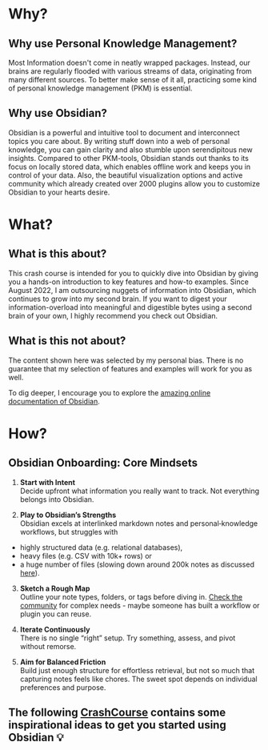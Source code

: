# Why? 

## Why use Personal Knowledge Management?
Most Information doesn't come in neatly wrapped packages. 
Instead, our brains are regularly flooded with various streams of data, originating from many different sources. 
To better make sense of it all, practicing some kind of personal knowledge management (PKM) is essential. 

## Why use Obsidian?
Obsidian is a powerful and intuitive tool to document and interconnect topics you care about. 
By writing stuff down into a web of personal knowledge, you can gain clarity and also stumble upon serendipitous new insights. 
Compared to other PKM-tools, Obsidian stands out thanks to its focus on locally stored data, which enables offline work and keeps you in control of your data. 
Also, the beautiful visualization options and active community which already created over 2000 plugins allow you to customize Obsidian to your hearts desire. 

# What?

## What is this about?
This crash course is intended for you to quickly dive into Obsidian by giving you a hands-on introduction to key features and how-to examples. 
Since August 2022, I am outsourcing nuggets of information into Obsidian, which continues to grow into my second brain. 
If you want to digest your information-overload into meaningful and digestible bytes using a second brain of your own, I highly recommend you check out Obsidian. 

## What is this not about? 
The content shown here was selected by my personal bias.
There is no guarantee that my selection of features and examples will work for you as well. 

To dig deeper, I encourage you to explore the [amazing online documentation of Obsidian](https://help.obsidian.md/). 

# How?

## Obsidian Onboarding: Core Mindsets

1. **Start with Intent**  
Decide upfront what information you really want to track. Not everything belongs into Obsidian.

2. **Play to Obsidian’s Strengths**  
Obsidian excels at interlinked markdown notes and personal‑knowledge workflows, but struggles with 
- highly structured data (e.g. relational databases), 
- heavy files (e.g. CSV with 10k+ rows) or 
- a huge number of files (slowing down around 200k notes as discussed <a href="https://forum.obsidian.md/t/maximum-number-of-notes-in-vault/1509/24">here</a>).


3. **Sketch a Rough Map**  
Outline your note types, folders, or tags before diving in. <a href="https://forum.obsidian.md/">Check the community</a> for complex needs - maybe someone has built a workflow or plugin you can reuse.

4. **Iterate Continuously**  
There is no single “right” setup. Try something, assess, and pivot without remorse. 

5. **Aim for Balanced Friction**  
Build just enough structure for effortless retrieval, but not so much that capturing notes feels like chores. The sweet spot depends on individual preferences and purpose. 

## The following [CrashCourse](how.md) contains some inspirational ideas to get you started using Obsidian 💡


